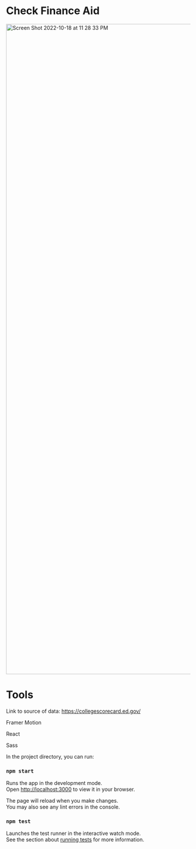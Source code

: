# Check Finance Aid

<img width="1772" alt="Screen Shot 2022-10-18 at 11 28 33 PM" src="https://user-images.githubusercontent.com/31152976/196591146-f237543f-46ae-4e61-a199-a8e8457a07d9.png">


# Tools 

Link to source of data: https://collegescorecard.ed.gov/

Framer Motion

React

Sass



In the project directory, you can run:

### `npm start`

Runs the app in the development mode.\
Open [http://localhost:3000](http://localhost:3000) to view it in your browser.

The page will reload when you make changes.\
You may also see any lint errors in the console.

### `npm test`

Launches the test runner in the interactive watch mode.\
See the section about [running tests](https://facebook.github.io/create-react-app/docs/running-tests) for more information.

